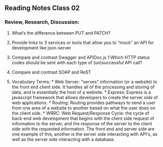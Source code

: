 ## Reading Notes Class 02

### Review, Research, Discussion:

  1. What’s the difference between PUT and PATCH?
  2. Provide links to 3 services or tools that allow you to “mock” an API for development like json-server
  3. Compare and contrast Swagger and APIDoc.js 1 Which HTTP status codes should be sent with each type of (un)successful API call?
  4. Compare and contrast SOAP and ReST
  
  5. Vocabulary Terms:
    * Web Server: "serves" information (or a website) to the front end client side. It handles all of the processing and storing of data, and is essentially the host of a webiste.
    * Express: Express is a javascript framework that allows developers to create the server side of web applications.
    * Routing: Routing provides pathways to send a user from one area of a website to another based on what the user does on the client side.
    * WRRC: Web Request/Response Cycle: the cycle of back-end web development that begins with the client side request of information to the server, and the response of the server to the client side with the requested information. The front end and server side are one example of this, another is the server side interacting with API's, as well as the server side interacting with a database. 
  
### 
